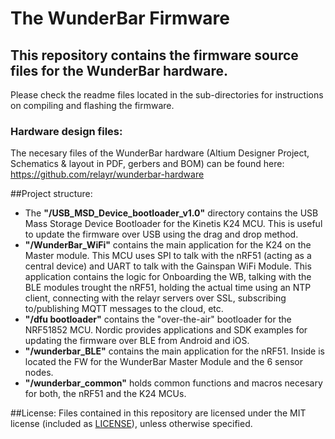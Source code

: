 # The WunderBar Firmware

## This repository contains the firmware source files for the WunderBar hardware.
Please check the readme files located in the sub-directories for instructions on compiling and flashing the firmware.

### Hardware design files:
The necesary files of the WunderBar hardware (Altium Designer Project, Schematics & layout in PDF, gerbers and BOM) can be found here: https://github.com/relayr/wunderbar-hardware

##Project structure:

* The **"/USB_MSD_Device_bootloader_v1.0"** directory contains the USB Mass Storage Device Bootloader for the Kinetis K24 MCU. This is useful to update the firmware over USB using the drag and drop method.
* **"/WunderBar_WiFi"** contains the main application for the K24 on the Master module. This MCU uses SPI to talk with the nRF51 (acting as a central device) and UART to talk with the Gainspan WiFi Module. This application contains the logic for Onboarding the WB, talking with the BLE modules trought the nRF51, holding the actual time using an NTP client, connecting with the relayr servers over SSL, subscribing to/publishing MQTT messages to the cloud, etc.
* **"/dfu bootloader"** contains the "over-the-air" bootloader for the NRF51852 MCU. Nordic provides applications and SDK examples for updating the firmware over BLE from Android and iOS.
* **"/wunderbar_BLE"** contains the main application for the nRF51. Inside is located the FW for the WunderBar Master Module and the 6 sensor nodes.
* **"/wunderbar_common"** holds common functions and macros necesary for both, the nRF51 and the K24 MCUs.

##License:
Files contained in this repository are licensed under the MIT license (included as [LICENSE](LICENSE)), unless otherwise specified.

